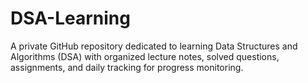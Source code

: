# DSA-Learning
A private GitHub repository dedicated to learning Data Structures and Algorithms (DSA) with organized lecture notes, solved questions, assignments, and daily tracking for progress monitoring.
